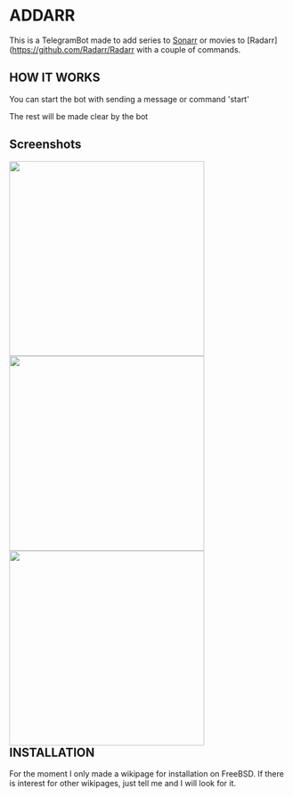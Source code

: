 # ADDARR

This is a TelegramBot made to add series to [Sonarr](https://github.com/Sonarr/Sonarr) or movies to [Radarr](https://github.com/Radarr/Radarr with a couple of commands.

## HOW IT WORKS
You can start the bot with sending a message or command 'start'

The rest will be made clear by the bot

## Screenshots
<div style="float: left">
<img src="https://i.imgur.com/gO4UGG6.png" height="350" style="padding-right: 50px">
<img src="https://i.imgur.com/6UAmcAk.png" height="350" style="padding-right: 50px">
<img src="https://i.imgur.com/1X3xUNA.png" height="350" style="padding-right: 50px">
</div>

## INSTALLATION
For the moment I only made a wikipage for installation on FreeBSD. If there is interest for other wikipages, just tell me and I will look for it.
